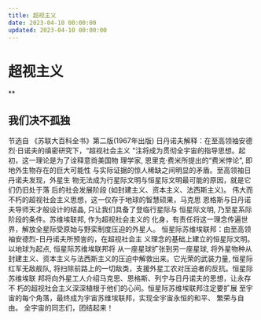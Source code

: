 ```yaml
---
title: 超视主义
date: 2023-04-10 00:00:00
updated: 2023-04-10 00:00:00
---
```



# 超视主义
**
## 我们决不孤独
节选自 《苏联大百科全书》第二版(1967年出版)
日丹诺夫解释：在至高领袖安德烈·日诺夫的缜密研究下，“超视社会主义 "注将成为贯彻全宇宙的指导思想。起初，这一理论是为了诠释意㸗美国物 理学家, 恩里克·费米所提出的“费米悖论”, 即地外生物存在的巨大可能性 与实际证据的惊人稀缺之间明显的矛盾。至高领袖日丹诺夫发现，外星生 物无法成为行星际文明与恒星际文明最可能的原因，就是它们仍旧处于落 后的社会发展阶段 (如封建主义、资本主义、法西斯主义)。
伟大而不朽的超视社会主义思想，这一仅存于地球的智慧硕果，马克思 恩格斯与日丹诺夫导师天才般设计的结晶, 只让我们具备了登临行星际与 恒星际文明, 乃至星系际阶段的条件。苏维埃联邦, 作为超视社会主义的 化身，有责任将这一理念传遍世界，解放全星际受原始与野栾制度压迫的外星人。
恒星际苏维埃联邦：由至高领袖安德烈-日丹诺夫所预訔的，在超视社会主 义理念的基础上建立的恒星际文明。以地球为起点, 恒星际苏维埃联邦将 从一座星球扩张到另一座星球, 将外星物种从封建主义、资本主义与法西斯主义的压迫中解救出来。它光荣的武装力量, 恒星际红军无敌舰队, 将扫除前路上的一切敌类，支援外星工农对压迫者的反抗。恒星际苏维埃联 邦将向外星工人介绍马克思、恩格斯、列宁与日丹诺夫的思想，让永存不 朽的超视社会主义深深植根于他们的心间。恒星际苏维埃联邦注定要扩展 至宇宙的每个角落，最终成为宇宙苏维埃联邦，实现全宇宙永恒的和平、 繁荣与自由。
全宇宙的同志们，团结起来！
